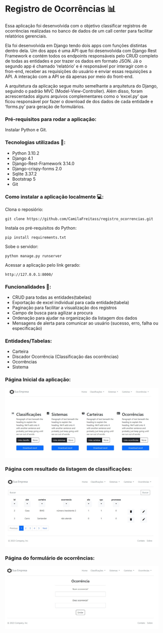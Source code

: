 # Registro de Ocorrências 📊
Essa aplicação foi desenvolvida com o objetivo classificar registros de ocorrências realizadas no banco de dados de um call center para facilitar relatórios gerenciais.

Ela foi desenvolvida em Django tendo dois apps com funções distintas dentro dela. Um dos apps é uma API que foi desenvolvida com Django Rest Framework e contém todos os endpoints responsáveis pelo CRUD completo de todas as entidades e por trazer os dados em formato JSON. Já o segundo app é chamado ‘relatório’ e é responsável por interagir com o fron-end, receber as requisições do usuário e enviar essas requisições a API.  A interação com a API se dá apenas por meio do front-end. 

A arquitetura da aplicação segue muito semelhante a arquitetura do Django, seguindo o padrão MVC (Model-View-Controller). Além disso, foram acrescentados alguns arquivos complementares como o ‘excel.py’ que ficou responsável por fazer o download de dos dados de cada entidade e ‘forms.py’ para geração de formulários. 

### Pré-requisitos para rodar a aplicação:

Instalar Python e Git.

### Tecnologias utilizadas 📲:
* Python 3.10.2
* Django 4.1
* Django-Rest-Framework 3.14.0
* Django-crispy-forms 2.0
* Sqlite 3.37.2
* Bootstrap 5
* Git

### Como instalar a aplicação localmente 💻:

Clona o reposiório:

```
git clone https://github.com/CamilaFreitass/registro_ocorrencias.git
```
Instala os pré-requisitos do Python:
```
pip install requirements.txt 
```
Sobe o servidor:
```
python manage.py runserver 
```
Acessar a aplicação pelo link gerado:
```
http://127.0.0.1:8000/
```

### Funcionalidades 🔀:
* CRUD para todas as entidades(tabelas)
* Exportação de excel individual para cada entidade(tabela)
* Paginação para facilitar a visualização dos registros
* Campo de busca para agilizar a procura
* Ordenação para ajudar na organização da listagem dos dados
* Mensagens de alerta para comunicar ao usuário (sucesso, erro, falha ou especificação) 

### Entidades/Tabelas:
* Carteira
* Discador Ocorrência (Classificação das ocorrências)
* Ocorrências 
* Sistema 

### Página Inicial da aplicação: 

![](imagens/1ebc3c80-4c68-4c73-ac65-49adc9452233.jpg)

### Página com resultado da listagem de classificações:

![](imagens/92542070-fa7a-4729-ae95-fbb759816eb6.jpg)

### Página do formulário de ocorrências:

![](imagens/6fb50912-3e35-45c8-8bce-8c9f5a65580f.jpg)
